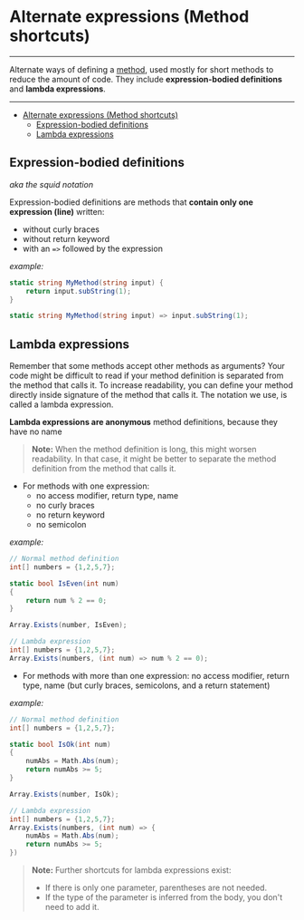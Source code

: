 # Alternate expressions (Method shortcuts)

---
Alternate ways of defining a [method](7_methods.md), used mostly for short methods to reduce the amount of code. They include **expression-bodied definitions** and **lambda expressions**.

---

- [Alternate expressions (Method shortcuts)](#alternate-expressions-method-shortcuts)
  - [Expression-bodied definitions](#expression-bodied-definitions)
  - [Lambda expressions](#lambda-expressions)

## Expression-bodied definitions
*aka the squid notation*

Expression-bodied definitions are methods that **contain only one expression (line)** written:
- without curly braces
- without return keyword
- with an `=>` followed by the expression

*example:*
```c#
static string MyMethod(string input) {
    return input.subString(1);
}
```

```c#
static string MyMethod(string input) => input.subString(1);
```
## Lambda expressions

Remember that some methods accept other methods as arguments? Your code might be difficult to read if your method definition is separated from the method that calls it. To increase readability, you can define your method directly inside signature of the method that calls it. The notation we use, is called a lambda expression.

**Lambda expressions are anonymous** method definitions, because they have no name

>**Note:** When the method definition is long, this might worsen readability. In that case, it might be better to separate the method definition from the method that calls it.

- For methods with one expression:
    - no access modifier, return type, name
    - no curly braces
    - no return keyword
    - no semicolon

*example:*

```c#
// Normal method definition
int[] numbers = {1,2,5,7};

static bool IsEven(int num) 
{
    return num % 2 == 0;
}

Array.Exists(number, IsEven);
```
```c#
// Lambda expression
int[] numbers = {1,2,5,7};
Array.Exists(numbers, (int num) => num % 2 == 0);
```

- For methods with more than one expression: no access modifier, return type, name (but curly braces, semicolons, and a return statement)

*example:*

```c#
// Normal method definition
int[] numbers = {1,2,5,7};

static bool IsOk(int num) 
{
    numAbs = Math.Abs(num);
    return numAbs >= 5;
}

Array.Exists(number, IsOk);
```

```c#
// Lambda expression
int[] numbers = {1,2,5,7};
Array.Exists(numbers, (int num) => {
    numAbs = Math.Abs(num);
    return numAbs >= 5;
})
```

>**Note:** Further shortcuts for lambda expressions exist:
>- If there is only one parameter, parentheses are not needed.
>- If the type of the parameter is inferred from the body, you don't need to add it.
